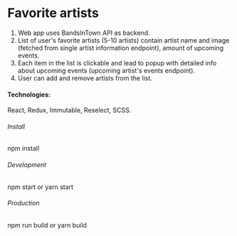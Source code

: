 # Favorite artists

1. Web app uses BandsInTown API as backend.
2. List of user's favorite artists (5-10 artists) contain artist name and image (fetched from single artist information endpoint), amount of upcoming events.
3. Each item in the list is clickable and lead to popup with detailed info about upcoming events (upcoming artist's events endpoint).
4. User can add and remove artists from the list.

#### Technologies:

React, Redux, Immutable, Reselect, SCSS.

###### Install

npm install

###### Development

npm start or yarn start

###### Production

npm run build or yarn build
